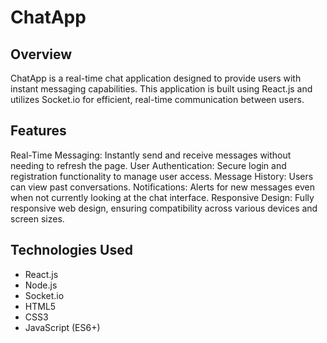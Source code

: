 # ChatApp

## Overview
ChatApp is a real-time chat application designed to provide users with instant messaging capabilities. This application is built using React.js and utilizes Socket.io for efficient, real-time communication between users.

## Features
Real-Time Messaging: Instantly send and receive messages without needing to refresh the page.
User Authentication: Secure login and registration functionality to manage user access.
Message History: Users can view past conversations.
Notifications: Alerts for new messages even when not currently looking at the chat interface.
Responsive Design: Fully responsive web design, ensuring compatibility across various devices and screen sizes.

## Technologies Used
- React.js
- Node.js
- Socket.io
- HTML5
- CSS3
- JavaScript (ES6+)
